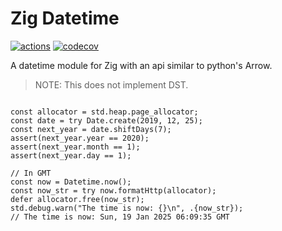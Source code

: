 # Zig Datetime

[![actions](https://github.com/frmdstryr/zig-datetime/actions/workflows/ci.yml/badge.svg)](https://github.com/frmdstryr/zig-datetime/actions)
[![codecov](https://codecov.io/gh/frmdstryr/zig-datetime/branch/master/graph/badge.svg)](https://codecov.io/gh/frmdstryr/zig-datetime)

A datetime module for Zig with an api similar to python's Arrow.

> NOTE: This does not implement DST.

```zig

const allocator = std.heap.page_allocator;
const date = try Date.create(2019, 12, 25);
const next_year = date.shiftDays(7);
assert(next_year.year == 2020);
assert(next_year.month == 1);
assert(next_year.day == 1);

// In GMT
const now = Datetime.now();
const now_str = try now.formatHttp(allocator);
defer allocator.free(now_str);
std.debug.warn("The time is now: {}\n", .{now_str});
// The time is now: Sun, 19 Jan 2025 06:09:35 GMT


```
